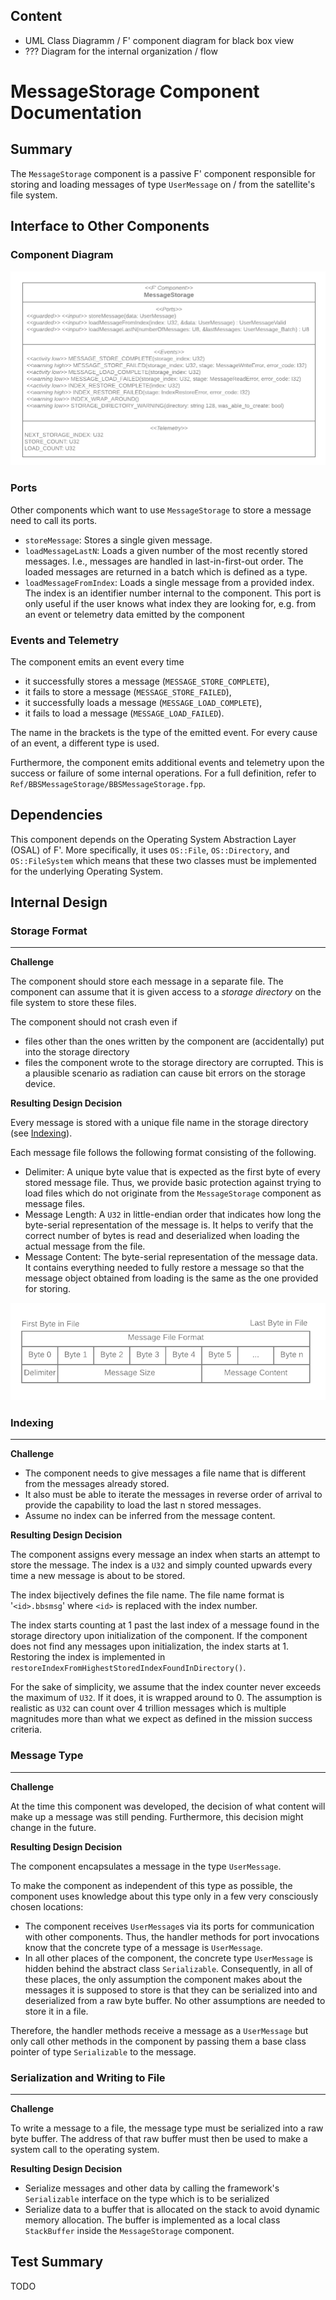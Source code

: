 


## Content
- UML Class Diagramm / F' component diagram for black box view
- ??? Diagram for the internal organization / flow

# MessageStorage Component Documentation
## Summary
<!-- - Alice: What was the project about?
- Alice: What skills did he learn that apply to our job offering? -->

The `MessageStorage` component is a passive F' component responsible for storing and loading messages of type
`UserMessage`
on / from the satellite's file system.

## Interface to Other Components
<!-- Danny: How do I use the component? -->
### Component Diagram
![MessageStorage Component Diagram](MessageStorage_ComponentDiagram.png)
### Ports
Other components which want to use `MessageStorage` to store a message need to call its ports.
* `storeMessage`: Stores a single given message. 
* `loadMessageLastN`: Loads a given number of the most recently stored messages. I.e., messages are handled in last-in-first-out order. The loaded messages are returned in a batch which is defined as a type.
* `loadMessageFromIndex`: Loads a single message from a provided index. The index is an identifier number internal to 
  the component. This port is only useful if the user knows what index they are looking for, e.g. from an event or 
  telemetry data emitted by the component

### Events and Telemetry
The component emits an event every time 
* it successfully stores a message (`MESSAGE_STORE_COMPLETE`),
* it fails to store a message (`MESSAGE_STORE_FAILED`),
* it successfully loads a message (`MESSAGE_LOAD_COMPLETE`),
* it fails to load a message (`MESSAGE_LOAD_FAILED`).

The name in the brackets is the type of the emitted event. For every cause of an event, a different type is used. 

Furthermore, the component emits additional events and telemetry upon the success or failure of some internal operations. For a full definition, refer to `Ref/BBSMessageStorage/BBSMessageStorage.fpp`.


## Dependencies
<!-- - OSAL: OS::File and OS::Directory -->
This component depends on the Operating System Abstraction Layer (OSAL) of F'. More specifically, it uses `OS::File`,
`OS::Directory`, and `OS::FileSystem` which means that these two classes must be implemented for the underlying
Operating System.


## Internal Design
<!-- 1 Block per design that I want to highlight
  * Challenge
- Bob: What technical challenges did he solve?
- Charly: Why is X implemented like that and not like ...?
  * Resulting Design Decision
- Bob: What technologies did he use? Do they match the one we use?
- Charly: What do the different parts of the code do?
- Charly: What can I change without breaking the design or functionality? -->

### Storage Format
---
**Challenge**

The component should store each message in a separate file. The component can assume that it is given access to a *storage directory* on the file system to store these files. 

The component should not crash even if 
* files other than the ones written by the component are (accidentally) put into the storage directory 
* files the component wrote to the storage directory are corrupted. This is a plausible scenario as radiation can cause bit errors on the storage device.

**Resulting Design Decision**

Every message is stored with a unique file name in the storage directory (see [Indexing](#indexing)).

Each message file follows the following format consisting of the following.
* Delimiter: A unique byte value that is expected as the first byte of every stored message file. Thus, we provide basic protection against trying to load files which do not originate from the `MessageStorage` component as message files.
* Message Length: A `U32` in little-endian order that indicates how long the byte-serial representation of the message is. It helps to verify that the correct number of bytes is read and deserialized when loading the actual message from the file.
* Message Content: The byte-serial representation of the message data. It contains everything needed to fully restore a message so that the message object obtained from loading is the same as the one provided for storing.

![Message File Format](MessageStorage_MessageFileFormat.png)

### Indexing
---

**Challenge**
* The component needs to give messages a file name that is different from the messages already stored.
* It 
also must be able to iterate the messages in reverse order of arrival to provide the capability to load the last n
stored messages. 
* Assume no index can be inferred from the message content.

**Resulting Design Decision**

The component assigns every message an index when starts an attempt to store the message. The index is a `U32` and simply counted upwards every time a new message is about to be stored. 

The index bijectively defines the file name. The file name format is '`<id>.bbsmsg`' where `<id>` is replaced with the index number.

The index starts counting at 1 past the last index of a message found in the storage directory upon initialization of the component. If the component does not find any messages upon initialization, the index starts at 1. Restoring the index is implemented in `restoreIndexFromHighestStoredIndexFoundInDirectory()`.

For the sake of simplicity, we assume that the index counter never exceeds the maximum of `U32`. If it does, it is wrapped around to 0. The assumption is realistic as `U32` can count over 4 trillion messages which is multiple magnitudes more than what we expect as defined in the mission success criteria.



### Message Type
---
**Challenge**

At the time this component was developed, the decision of what content will make up a message was still pending. Furthermore, this decision might change in the future.

**Resulting Design Decision**

The component encapsulates a message in the type `UserMessage`. 

To make the component as independent of this type as possible, the component uses knowledge about this type only in a few very consciously chosen locations: 
* The component receives `UserMessage`s via its ports for communication with other components. Thus, the handler methods for port invocations know that the concrete type of a message is `UserMessage`.
* In all other places of the component, the concrete type `UserMessage` is hidden behind the abstract class `Serializable`. Consequently, in all of these places, the only assumption the component makes about the messages it is supposed to store is that they can be serialized into and deserialized from a raw byte buffer. No other assumptions are needed to store it in a file.

Therefore, the handler methods receive a message as a `UserMessage` but only call other methods in the component by passing them a base class pointer of type `Serializable` to the message.

### Serialization and Writing to File
---
**Challenge**

To write a message to a file, the message type must be serialized into a raw byte buffer. The address of that raw buffer must then be used to make a system call to the operating system.

**Resulting Design Decision**
- Serialize messages and other data by calling the framework's `Serializable` interface on the type which is to be serialized
- Serialize data to a buffer that is allocated on the stack to avoid dynamic memory allocation. The buffer is implemented as a local class `StackBuffer` inside the `MessageStorage` component.




## Test Summary
TODO
